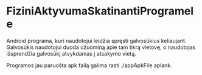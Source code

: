 # FiziniAktyvumaSkatinantiProgramele
Android programa, kuri naudotojui leidžia spręsti galvosūkius keliaujant. Galvosūkis naudotojui duoda užuominą apie tam tikrą vietovę, o naudotojas išsprendžia galvosūkį atvykdamas į atsakymo vietą.

Programos jau paruošta apk failą galima rasti ./appApkFile aplank.
